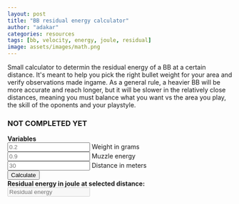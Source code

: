 ```yaml
---
layout: post
title: "BB residual energy calculator"
author: "adakar"
categories: resources
tags: [bb, velocity, energy, joule, residual]
image: assets/images/math.png
---
```


Small calculator to determin the residual energy of a BB at a certain distance. It's meant to help you pick the right bullet weight for your area and verify observations made ingame. 
As a general rule, a heavier BB will be more accurate and reach longer, but it will be slower in the relatively close distances, meaning you must balance what you want vs the area you play, the skill of the oponents and your playstyle.

### NOT COMPLETED YET


<script type = "text/javascript">
function calc(energyValue, weightValue, distanceValue) {
  var airdensity_kgm3, crossection_m2, diameter_mm, drag_ish, dragcoefficient, energy_at_distance, radius_m, speed_at_distance, speed_ms, weight_kg;
  weight_kg = weightValue / 1000;
  dragcoefficient = 0.47;
  airdensity_kgm3 = 1.225;
  diameter_mm = 6;
  radius_m = diameter_mm / 1000 / 2;
  crossection_m2 = math.pi * Math.pow(radius_m, 2);
  speed_ms = math.sqrt(energyValue / (0.5 * weight_kg));
  drag_ish = airdensity_kgm3 * crossection_m2 * dragcoefficient;
  energy_at_distance = 0.5 * weight_kg * Math.pow(speed_at_distance, 2);
  return [energy_at_distance];
  document.getElementById("energy_at_distance").value = total.toString();
}
</script> 
<div>
   <b> Variables </b> <br>
   <input type = "text"
      placeholder = "0.2"
      id = "weight"> Weight in grams <br>
   <input type = "text"
      placeholder = "0.9"
      id = "energy"> Muzzle energy <br>
   <input type = "text"
      placeholder = "30"
      id = "distance"> Distance in meters <br>
   <button type = "button"
      onclick = "javascript:calc();"> Calculate </button> <br>
   <b> Residual energy in joule at selected distance: </b> <br>
   <input type = "text"
      placeholder = "Residual energy"
      id = "total"
      disabled />
   <br>
</div>
